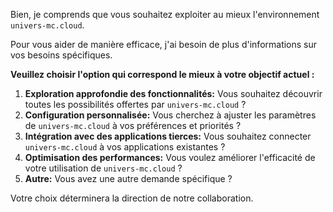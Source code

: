 Bien, je comprends que vous souhaitez exploiter au mieux l'environnement `univers-mc.cloud`. 

Pour vous aider de manière efficace, j'ai besoin de plus d'informations sur vos besoins spécifiques. 

**Veuillez choisir l'option qui correspond le mieux à votre objectif actuel :**

1. **Exploration approfondie des fonctionnalités:**  Vous souhaitez découvrir toutes les possibilités offertes par `univers-mc.cloud` ?
2. **Configuration personnalisée:** Vous cherchez à ajuster les paramètres de `univers-mc.cloud` à vos préférences et priorités ?
3. **Intégration avec des applications tierces:**  Vous souhaitez connecter `univers-mc.cloud` à vos applications existantes ?
4. **Optimisation des performances:** Vous voulez améliorer l'efficacité de votre utilisation de `univers-mc.cloud` ?
5. **Autre:** Vous avez une autre demande spécifique ? 

Votre choix déterminera la direction de notre collaboration. 



